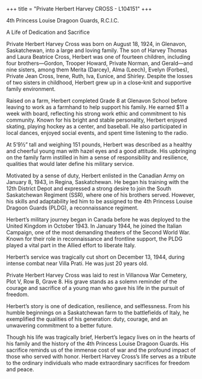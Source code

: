 +++
title = "Private Herbert Harvey CROSS - L104151"
+++

4th Princess Louise Dragoon Guards, R.C.I.C.

A Life of Dedication and Sacrifice

Private Herbert Harvey Cross was born on August 18, 1924, in Glenavon, Saskatchewan, into a large and loving family. The son of Harvey Thomas and Laura Beatrice Cross, Herbert was one of fourteen children, including four brothers—Gordon, Trooper Howard, Private Norman, and Gerald—and nine sisters, among them Merita (Darcey), Alma (Leech), Evelyn (Forbes), Private Jean Cross, Irene, Ruth, Iva, Eunice, and Shirley. Despite the losses of two sisters in childhood, Herbert grew up in a close-knit and supportive family environment.

Raised on a farm, Herbert completed Grade 8 at Glenavon School before leaving to work as a farmhand to help support his family. He earned $11 a week with board, reflecting his strong work ethic and commitment to his community. 
Known for his bright and stable personality, Herbert enjoyed skating, playing hockey as a center, and baseball. He also participated in local dances, enjoyed social events, and spent time listening to the radio.

At 5’9½” tall and weighing 151 pounds, Herbert was described as a healthy and cheerful young man with hazel eyes and a good attitude. His upbringing on the family farm instilled in him a sense of responsibility and resilience, qualities that would later define his military service.

Motivated by a sense of duty, Herbert enlisted in the Canadian Army on January 8, 1943, in Regina, Saskatchewan. He began his training with the 12th District Depot and expressed a strong desire to join the South Saskatchewan Regiment (SSR), where one of his brothers served. 
However, his skills and adaptability led him to be assigned to the 4th Princess Louise Dragoon Guards (PLDG), a reconnaissance regiment.

Herbert’s military journey began in Canada before he was deployed to the United Kingdom in October 1943. 
In January 1944, he joined the Italian Campaign, one of the most demanding theaters of the Second World War. Known for their role in reconnaissance and frontline support, the PLDG played a vital part in the Allied effort to liberate Italy.

Herbert’s service was tragically cut short on December 13, 1944, during intense combat near Villa Prati. He was just 20 years old.

Private Herbert Harvey Cross was laid to rest in Villanova War Cemetery, Plot V, Row B, Grave 8. His grave stands as a solemn reminder of the courage and sacrifice of a young man who gave his life in the pursuit of freedom.

Herbert’s story is one of dedication, resilience, and selflessness. From his humble beginnings on a Saskatchewan farm to the battlefields of Italy, he exemplified the qualities of his generation: duty, courage, and an unwavering commitment to a better future.

Though his life was tragically brief, Herbert’s legacy lives on in the hearts of his family and the history of the 4th Princess Louise Dragoon Guards. 
His sacrifice reminds us of the immense cost of war and the profound impact of those who served with honor. 
Herbert Harvey Cross’s life serves as a tribute to the ordinary individuals who made extraordinary sacrifices for freedom and peace.
